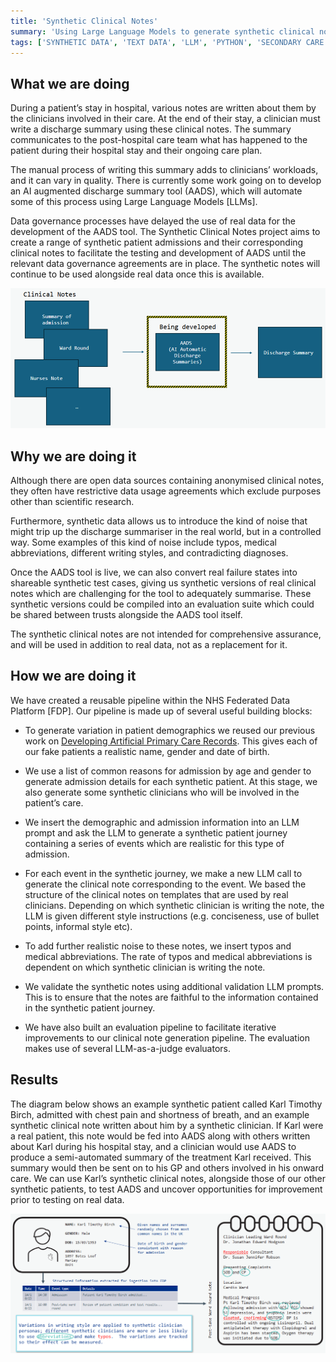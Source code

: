 ```yaml
---
title: 'Synthetic Clinical Notes' 
summary: 'Using Large Language Models to generate synthetic clinical notes for testing automated AI discharge summaries' 
tags: ['SYNTHETIC DATA', 'TEXT DATA', 'LLM', 'PYTHON', 'SECONDARY CARE', 'WIP', 'UNSTRUCTURED DATA']
---
```


## What we are doing  

During a patient’s stay in hospital, various notes are written about them by the clinicians involved in their care. At the end of their stay, a clinician must write a discharge summary using these clinical notes. The summary communicates to the post-hospital care team what has happened to the patient during their hospital stay and their ongoing care plan.  

The manual process of writing this summary adds to clinicians’ workloads, and it can vary in quality. There is currently some work going on to develop an AI augmented discharge summary tool (AADS), which will automate some of this process using Large Language Models [LLMs]. 

Data governance processes have delayed the use of real data for the development of the AADS tool. The Synthetic Clinical Notes project aims to create a range of synthetic patient admissions and their corresponding clinical notes to facilitate the testing and development of AADS until the relevant data governance agreements are in place. The synthetic notes will continue to be used alongside real data once this is available.

![Synthetic notes (e.g. ward round, nursing note) will be fed into the discharge summary tool which is currently being developed, and used to produce a discharge summary.](../images/synthetic_clinical_notes/AADS.png)

## Why we are doing it 

Although there are open data sources containing anonymised clinical notes, they often have restrictive data usage agreements which exclude purposes other than scientific research. 

Furthermore, synthetic data allows us to introduce the kind of noise that might trip up the discharge summariser in the real world, but in a controlled way. Some examples of this kind of noise include typos, medical abbreviations, different writing styles, and contradicting diagnoses. 

Once the AADS tool is live, we can also convert real failure states into shareable synthetic test cases, giving us synthetic versions of real clinical notes which are challenging for the tool to adequately summarise. These synthetic versions could be compiled into an evaluation suite which could be shared between trusts alongside the AADS tool itself. 

The synthetic clinical notes are not intended for comprehensive assurance, and will be used in addition to real data, not as a replacement for it. 

## How we are doing it 

We have created a reusable pipeline within the NHS Federated Data Platform [FDP]. Our pipeline is made up of several useful building blocks: 

* To generate variation in patient demographics we reused our previous work on [Developing Artificial Primary Care Records](https://nhsengland.github.io/datascience/our_work/swpclab/). This gives each of our fake patients a realistic name, gender and date of birth. 

* We use a list of common reasons for admission by age and gender to generate admission details for each synthetic patient. At this stage, we also generate some synthetic clinicians who will be involved in the patient’s care. 

* We insert the demographic and admission information into an LLM prompt and ask the LLM to generate a synthetic patient journey containing a series of events which are realistic for this type of admission. 

* For each event in the synthetic journey, we make a new LLM call to generate the clinical note corresponding to the event. We based the structure of the clinical notes on templates that are used by real clinicians. Depending on which synthetic clinician is writing the note, the LLM is given different style instructions (e.g. conciseness, use of bullet points, informal style etc). 

* To add further realistic noise to these notes, we insert typos and medical abbreviations. The rate of typos and medical abbreviations is dependent on which synthetic clinician is writing the note. 

* We validate the synthetic notes using additional validation LLM prompts. This is to ensure that the notes are faithful to the information contained in the synthetic patient journey. 

* We have also built an evaluation pipeline to facilitate iterative improvements to our clinical note generation pipeline. The evaluation makes use of several LLM-as-a-judge evaluators. 

## Results 

The diagram below shows an example synthetic patient called Karl Timothy Birch, admitted with chest pain and shortness of breath, and an example synthetic clinical note written about him by a synthetic clinician. If Karl were a real patient, this note would be fed into AADS along with others written about Karl during his hospital stay, and a clinician would use AADS to produce a semi-automated summary of the treatment Karl received. This summary would then be sent on to his GP and others involved in his onward care. We can use Karl’s synthetic clinical notes, alongside those of our other synthetic patients, to test AADS and uncover opportunities for improvement prior to testing on real data.

![We first generate a synthetic patient, then their journey through the hospital, then a note for each event in their journey. Each note contains augmentations such as abbreviations and typos.](../images/synthetic_clinical_notes/synthetic_notes.png)

#